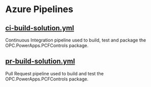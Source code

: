 # Azure Pipelines

## [ci-build-solution.yml](ci-build-solution.yml)

Continuous Integration pipeline used to build, test and package the OPC.PowerApps.PCFControls package.

## [pr-build-solution.yml](pr-build-solution.yml)

Pull Request pipeline used to build and test the OPC.PowerApps.PCFControls package.
